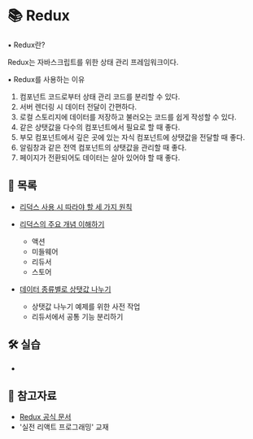 # 📚 Redux

▪ Redux란?

Redux는 자바스크립트를 위한 상태 관리 프레임워크이다.<br />

▪ Redux를 사용하는 이유

1. 컴포넌트 코드로부터 상태 관리 코드를 분리할 수 있다.
2. 서버 렌더링 시 데이터 전달이 간편하다.
3. 로컬 스토리지에 데이터를 저장하고 불러오는 코드를 쉽게 작성할 수 있다.
4. 같은 상탯값을 다수의 컴포넌트에서 필요로 할 때 좋다.
5. 부모 컴포넌트에서 깊은 곳에 있는 자식 컴포넌트에 상탯값을 전달할 때 좋다.
6. 알림창과 같은 전역 컴포넌트의 상탯값을 관리할 때 좋다.
7. 페이지가 전환되어도 데이터는 살아 있어야 할 때 좋다.

## 📃 목록

- [리덕스 사용 시 따라야 할 세 가지 원칙](./redux_rule.md)

- [리덕스의 주요 개념 이해하기](./redux_main_concepts.md)

  - 액션
  - 미들웨어
  - 리듀서
  - 스토어

- [데이터 종류별로 상탯값 나누기](./seperate_redux_state.md)

  - 상탯값 나누기 예제를 위한 사전 작업
  - 리듀서에서 공통 기능 분리하기

## 🛠 실습

- []()

## 🔎 참고자료

- [Redux 공식 문서](https://ko.redux.js.org/introduction/getting-started/)
- '실전 리액트 프로그래밍' 교재
